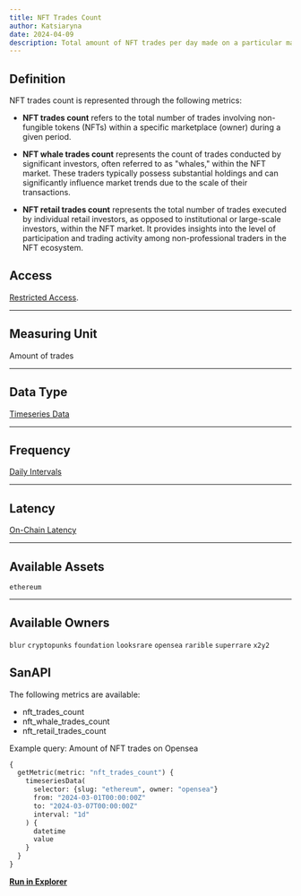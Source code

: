 ```yaml
---
title: NFT Trades Count
author: Katsiaryna
date: 2024-04-09
description: Total amount of NFT trades per day made on a particular marketplace, amount of NFT trades made by NFT whales and amount of NFT trades made by retail users made on a particular marketplace
---
```

## Definition

NFT trades count is represented through the following metrics:

- **NFT trades count** refers to the total number of trades involving non-fungible tokens (NFTs) within a specific marketplace (owner) during a given period.

- **NFT whale trades count** represents the count of trades conducted by significant investors, often referred to as "whales," within the NFT market. These traders typically possess substantial holdings and can significantly influence market trends due to the scale of their transactions.

- **NFT retail trades count** represents the total number of trades executed by individual retail investors, as opposed to institutional or large-scale investors, within the NFT market. It provides insights into the level of participation and trading activity among non-professional traders in the NFT ecosystem.

## Access

[Restricted Access](/metrics/details/access#restricted-access).

---

## Measuring Unit

Amount of trades

---

## Data Type

[Timeseries Data](/metrics/details/data-type#timeseries-data)

---

## Frequency

[Daily Intervals](/metrics/details/frequency#daily-frequency)

---

## Latency

[On-Chain Latency](/metrics/details/latency#on-chain-latency)

---

## Available Assets

`ethereum`

---

## Available Owners

`blur`
`cryptopunks`
`foundation`
`looksrare`
`opensea`
`rarible`
`superrare`
`x2y2`

## SanAPI

The following metrics are available:

- nft_trades_count
- nft_whale_trades_count
- nft_retail_trades_count

Example query: Amount of NFT trades on Opensea

```graphql
{
  getMetric(metric: "nft_trades_count") {
    timeseriesData(
      selector: {slug: "ethereum", owner: "opensea"}
      from: "2024-03-01T00:00:00Z"
      to: "2024-03-07T00:00:00Z"
      interval: "1d"
    ) {
      datetime
      value
    }
  }
}
```

**[Run in
Explorer](<https://api.santiment.net/graphiql?query=%7B%0A%20%20getMetric(metric%3A%20%22nft_trades_count%22)%20%7B%0A%20%20%20%20timeseriesData(%0A%20%20%20%20%20%20selector%3A%20%7Bslug%3A%20%22ethereum%22%2C%20owner%3A%20%22opensea%22%7D%0A%20%20%20%20%20%20from%3A%20%222024-03-01T00%3A00%3A00Z%22%0A%20%20%20%20%20%20to%3A%20%222024-03-07T00%3A00%3A00Z%22%0A%20%20%20%20%20%20interval%3A%20%221d%22%0A%20%20%20%20)%20%7B%0A%20%20%20%20%20%20datetime%0A%20%20%20%20%20%20value%0A%20%20%20%20%7D%0A%20%20%7D%0A%7D>)**
